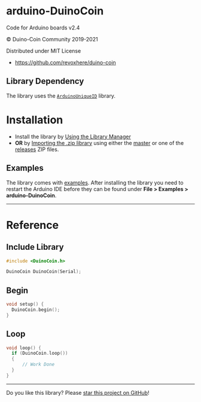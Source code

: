 # arduino-DuinoCoin

Code for Arduino boards v2.4

© Duino-Coin Community 2019-2021

Distributed under MIT License

* https://github.com/revoxhere/duino-coin

## Library Dependency

The library uses the [`ArduinoUniqueID`][0] library.

# Installation

* Install the library by [Using the Library Manager](https://www.arduino.cc/en/Guide/Libraries#toc3)
* **OR** by [Importing the .zip library](https://www.arduino.cc/en/Guide/Libraries#toc4) using either the [master](https://github.com/ricaun/arduino-DuinoCoin/archive/1.0.0.zip) or one of the [releases](https://github.com/ricaun/arduino-DuinoCoin/releases) ZIP files.

## Examples

The library comes with [examples](examples). After installing the library you need to restart the Arduino IDE before they can be found under **File > Examples > arduino-DuinoCoin**.

---

# Reference

## Include Library

```c
#include <DuinoCoin.h>
```

```c
DuinoCoin DuinoCoin(Serial);
```

## Begin

```c
void setup() {
  DuinoCoin.begin();
}
```

## Loop

```c
void loop() {
  if (DuinoCoin.loop())
  {
      // Work Done
  }
}
```

---

Do you like this library? Please [star this project on GitHub](https://github.com/ricaun/arduino-DuinoCoin/stargazers)!

[0]: https://github.com/ricaun/ArduinoUniqueID